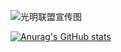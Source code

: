 ![光明联盟宣传图](https://brightunion.github.io/img/bu.png)

[![Anurag's GitHub stats](https://github-readme-stats.vercel.app/api?username=BrightUnion&show_icons=true&locale=cn)](https://github.com/anuraghazra/github-readme-stats)
